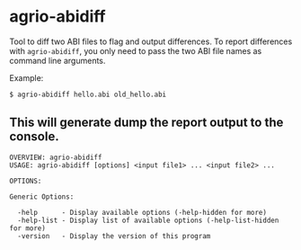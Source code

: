 # agrio-abidiff

Tool to diff two ABI files to flag and output differences.
To report differences with ```agrio-abidiff```, you only need to pass the two ABI file names as command line arguments.

Example:
```bash
$ agrio-abidiff hello.abi old_hello.abi
```

This will generate dump the report output to the console.
---
```
OVERVIEW: agrio-abidiff
USAGE: agrio-abidiff [options] <input file1> ... <input file2> ...

OPTIONS:

Generic Options:

  -help      - Display available options (-help-hidden for more)
  -help-list - Display list of available options (-help-list-hidden for more)
  -version   - Display the version of this program
```
